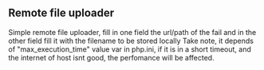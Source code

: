 ## Remote file uploader
Simple remote file uploader, fill in one field the url/path of the fail and in the other field fill it with the filename to be stored locally
Take note, it depends of "max_execution_time" value var in php.ini, if it is in a short timeout, and the internet of host isnt good, the perfomance will be affected.